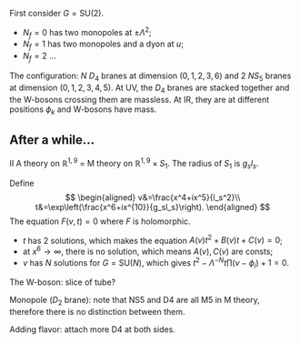 First consider $G=\mathrm{SU}(2)$.
- $N_f=0$ has two monopoles at $\pm\Lambda^2$;
- $N_f=1$ has two monopoles and a dyon at $u$;
- $N_f=2$ ...

The configuration: $N$ $D_4$ branes at dimension $(0,1,2,3,6)$ and $2$ $NS_5$ branes at dimension $(0,1,2,3,4,5)$. At UV, the $D_4$ branes are stacked together and the W-bosons crossing them are massless. At IR, they are at different positions $\phi_k$ and W-bosons have mass.

After a while...
---

II A theory on $\mathbb{R}^{1,9}$ = M theory on $\mathbb{R}^{1,9}\times S_1$. The radius of $S_1$ is $g_sl_s$.

Define
$$
\begin{aligned}
v&=\frac{x^4+ix^5}{l_s^2}\\
t&=\exp\left(\frac{x^6+ix^{10}}{g_sl_s}\right).
\end{aligned}
$$
The equation $F(v,t)=0$ where $F$ is holomorphic.
- $t$ has 2 solutions, which makes the equation $A(v)t^2+B(v)t+C(v)=0$;
- at $x^6\to\infty$, there is no solution, which means $A(v),C(v)$ are consts;
- $v$ has $N$ solutions for $G=\mathrm{SU}(N)$, which gives $t^2-\Lambda^{-N}t\prod(v-\phi_i)+1=0$.

The W-boson: slice of tube?

Monopole ($D_2$ brane): note that NS5 and D4 are all M5 in M theory, therefore there is no distinction between them.

Adding flavor: attach more D4 at both sides.

